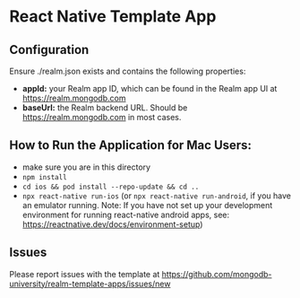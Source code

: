 # React Native Template App

## Configuration

Ensure ./realm.json exists and contains the following properties:

- **appId:** your Realm app ID, which can be found in the Realm app UI at https://realm.mongodb.com
- **baseUrl:** the Realm backend URL. Should be https://realm.mongodb.com in most cases.

## How to Run the Application for Mac Users:
- make sure you are in this directory
- `npm install`
- `cd ios && pod install --repo-update && cd ..`
- `npx react-native run-ios` (or `npx react-native run-android`, if you have an emulator running. Note: If you have not set up your development environment for running react-native android apps, see: https://reactnative.dev/docs/environment-setup)

## Issues

Please report issues with the template at https://github.com/mongodb-university/realm-template-apps/issues/new
